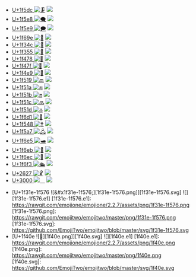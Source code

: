  * [U+1f5dc ![&#x1f5dc;][1f5dc.png]][1f5dc.svg] ![][1f5dc.e1] 
 * [U+1f5e8 ![&#x1f5e8;][1f5e8.png]][1f5e8.svg] ![][1f5e8.e1] 
 * [U+1f5e9 ![&#x1f5e9;][1f5e9.png]][1f5e9.svg] ![][1f5e9.e1] 
 * [U+1f69e ![&#x1f69e;][1f69e.png]][1f69e.svg] ![][1f69e.e1] 
 * [U+1f34c ![&#x1f34c;][1f34c.png]][1f34c.svg] ![][1f34c.e1] 
 * [U+1f355 ![&#x1f355;][1f355.png]][1f355.svg] ![][1f355.e1] 
 * [U+1f478 ![&#x1f478;][1f478.png]][1f478.svg] ![][1f478.e1] 
 * [U+1f47f ![&#x1f47f;][1f47f.png]][1f47f.svg] ![][1f47f.e1] 
 * [U+1f4e9 ![&#x1f4e9;][1f4e9.png]][1f4e9.svg] ![][1f4e9.e1] 
 * [U+1f519 ![&#x1f519;][1f519.png]][1f519.svg] ![][1f519.e1] 
 * [U+1f51a ![&#x1f51a;][1f51a.png]][1f51a.svg] ![][1f51a.e1] 
 * [U+1f51b ![&#x1f51b;][1f51b.png]][1f51b.svg] ![][1f51b.e1] 
 * [U+1f51c ![&#x1f51c;][1f51c.png]][1f51c.svg] ![][1f51c.e1] 
 * [U+1f51d ![&#x1f51d;][1f51d.png]][1f51d.svg] ![][1f51d.e1] 
 * [U+1f6d1 ![&#x1f6d1;][1f6d1.png]][1f6d1.svg] ![][1f6d1.e1] 
 * [U+1f548 ![&#x1f548;][1f548.png]][1f548.svg] ![][1f548.e1] 
 * [U+1f5a7 ![&#x1f5a7;][1f5a7.png]][1f5a7.svg] ![][1f5a7.e1] 
 * [U+1f6e5 ![&#x1f6e5;][1f6e5.png]][1f6e5.svg] ![][1f6e5.e1] 
 * [U+1f6eb ![&#x1f6eb;][1f6eb.png]][1f6eb.svg] ![][1f6eb.e1] 
 * [U+1f6ec ![&#x1f6ec;][1f6ec.png]][1f6ec.svg] ![][1f6ec.e1] 
 * [U+1f6f3 ![&#x1f6f3;][1f6f3.png]][1f6f3.svg] ![][1f6f3.e1] 
 * [U+2627 ![&#x2627;][2627.png]][2627.svg] ![][2627.e1] 
 * [U+3000 ![&#x3000;][3000.png]][3000.svg] ![][3000.e1] 

[1f5dc.e1]: https://rawgit.com/emojione/emojione/2.2.7/assets/png/1f5dc.png 
[1f5dc.png]: https://rawgit.com/emojitwo/emojitwo/master/png/1f5dc.png 
[1f5dc.svg]: https://github.com/EmojiTwo/emojitwo/blob/master/svg/1f5dc.svg 
[1f5e8.e1]: https://rawgit.com/emojione/emojione/2.2.7/assets/png/1f5e8.png 
[1f5e8.png]: https://rawgit.com/emojitwo/emojitwo/master/png/1f5e8.png 
[1f5e8.svg]: https://github.com/EmojiTwo/emojitwo/blob/master/svg/1f5e8.svg 
[1f5e9.e1]: https://rawgit.com/emojione/emojione/2.2.7/assets/png/1f5e9.png 
[1f5e9.png]: https://rawgit.com/emojitwo/emojitwo/master/png/1f5e9.png 
[1f5e9.svg]: https://github.com/EmojiTwo/emojitwo/blob/master/svg/1f5e9.svg 
[1f69e.e1]: https://rawgit.com/emojione/emojione/2.2.7/assets/png/1f69e.png 
[1f69e.png]: https://rawgit.com/emojitwo/emojitwo/master/png/1f69e.png 
[1f69e.svg]: https://github.com/EmojiTwo/emojitwo/blob/master/svg/1f69e.svg 
[1f34c.e1]: https://rawgit.com/emojione/emojione/2.2.7/assets/png/1f34c.png 
[1f34c.png]: https://rawgit.com/emojitwo/emojitwo/master/png/1f34c.png 
[1f34c.svg]: https://github.com/EmojiTwo/emojitwo/blob/master/svg/1f34c.svg 
[1f355.e1]: https://rawgit.com/emojione/emojione/2.2.7/assets/png/1f355.png 
[1f355.png]: https://rawgit.com/emojitwo/emojitwo/master/png/1f355.png 
[1f355.svg]: https://github.com/EmojiTwo/emojitwo/blob/master/svg/1f355.svg 
[1f478.e1]: https://rawgit.com/emojione/emojione/2.2.7/assets/png/1f478.png 
[1f478.png]: https://rawgit.com/emojitwo/emojitwo/master/png/1f478.png 
[1f478.svg]: https://github.com/EmojiTwo/emojitwo/blob/master/svg/1f478.svg 
[1f47f.e1]: https://rawgit.com/emojione/emojione/2.2.7/assets/png/1f47f.png 
[1f47f.png]: https://rawgit.com/emojitwo/emojitwo/master/png/1f47f.png 
[1f47f.svg]: https://github.com/EmojiTwo/emojitwo/blob/master/svg/1f47f.svg 
[1f4e9.e1]: https://rawgit.com/emojione/emojione/2.2.7/assets/png/1f4e9.png 
[1f4e9.png]: https://rawgit.com/emojitwo/emojitwo/master/png/1f4e9.png 
[1f4e9.svg]: https://github.com/EmojiTwo/emojitwo/blob/master/svg/1f4e9.svg 
[1f519.e1]: https://rawgit.com/emojione/emojione/2.2.7/assets/png/1f519.png 
[1f519.png]: https://rawgit.com/emojitwo/emojitwo/master/png/1f519.png 
[1f519.svg]: https://github.com/EmojiTwo/emojitwo/blob/master/svg/1f519.svg 
[1f51a.e1]: https://rawgit.com/emojione/emojione/2.2.7/assets/png/1f51a.png 
[1f51a.png]: https://rawgit.com/emojitwo/emojitwo/master/png/1f51a.png 
[1f51a.svg]: https://github.com/EmojiTwo/emojitwo/blob/master/svg/1f51a.svg 
[1f51b.e1]: https://rawgit.com/emojione/emojione/2.2.7/assets/png/1f51b.png 
[1f51b.png]: https://rawgit.com/emojitwo/emojitwo/master/png/1f51b.png 
[1f51b.svg]: https://github.com/EmojiTwo/emojitwo/blob/master/svg/1f51b.svg 
[1f51c.e1]: https://rawgit.com/emojione/emojione/2.2.7/assets/png/1f51c.png 
[1f51c.png]: https://rawgit.com/emojitwo/emojitwo/master/png/1f51c.png 
[1f51c.svg]: https://github.com/EmojiTwo/emojitwo/blob/master/svg/1f51c.svg 
[1f51d.e1]: https://rawgit.com/emojione/emojione/2.2.7/assets/png/1f51d.png 
[1f51d.png]: https://rawgit.com/emojitwo/emojitwo/master/png/1f51d.png 
[1f51d.svg]: https://github.com/EmojiTwo/emojitwo/blob/master/svg/1f51d.svg 
[1f6d1.e1]: https://rawgit.com/emojione/emojione/2.2.7/assets/png/1f6d1.png 
[1f6d1.png]: https://rawgit.com/emojitwo/emojitwo/master/png/1f6d1.png 
[1f6d1.svg]: https://github.com/EmojiTwo/emojitwo/blob/master/svg/1f6d1.svg 
[1f548.e1]: https://rawgit.com/emojione/emojione/2.2.7/assets/png/1f548.png 
[1f548.png]: https://rawgit.com/emojitwo/emojitwo/master/png/1f548.png 
[1f548.svg]: https://github.com/EmojiTwo/emojitwo/blob/master/svg/1f548.svg 
[1f5a7.e1]: https://rawgit.com/emojione/emojione/2.2.7/assets/png/1f5a7.png 
[1f5a7.png]: https://rawgit.com/emojitwo/emojitwo/master/png/1f5a7.png 
[1f5a7.svg]: https://github.com/EmojiTwo/emojitwo/blob/master/svg/1f5a7.svg 
[1f6e5.e1]: https://rawgit.com/emojione/emojione/2.2.7/assets/png/1f6e5.png 
[1f6e5.png]: https://rawgit.com/emojitwo/emojitwo/master/png/1f6e5.png 
[1f6e5.svg]: https://github.com/EmojiTwo/emojitwo/blob/master/svg/1f6e5.svg 
[1f6eb.e1]: https://rawgit.com/emojione/emojione/2.2.7/assets/png/1f6eb.png 
[1f6eb.png]: https://rawgit.com/emojitwo/emojitwo/master/png/1f6eb.png 
[1f6eb.svg]: https://github.com/EmojiTwo/emojitwo/blob/master/svg/1f6eb.svg 
[1f6ec.e1]: https://rawgit.com/emojione/emojione/2.2.7/assets/png/1f6ec.png 
[1f6ec.png]: https://rawgit.com/emojitwo/emojitwo/master/png/1f6ec.png 
[1f6ec.svg]: https://github.com/EmojiTwo/emojitwo/blob/master/svg/1f6ec.svg 
[1f6f3.e1]: https://rawgit.com/emojione/emojione/2.2.7/assets/png/1f6f3.png 
[1f6f3.png]: https://rawgit.com/emojitwo/emojitwo/master/png/1f6f3.png 
[1f6f3.svg]: https://github.com/EmojiTwo/emojitwo/blob/master/svg/1f6f3.svg 
[2627.e1]: https://rawgit.com/emojione/emojione/2.2.7/assets/png/2627.png 
[2627.png]: https://rawgit.com/emojitwo/emojitwo/master/png/2627.png 
[2627.svg]: https://github.com/EmojiTwo/emojitwo/blob/master/svg/2627.svg 
[3000.e1]: https://rawgit.com/emojione/emojione/2.2.7/assets/png/3000.png 
[3000.png]: https://rawgit.com/emojitwo/emojitwo/master/png/3000.png 
[3000.svg]: https://github.com/EmojiTwo/emojitwo/blob/master/svg/3000.svg 
 * [U+1f31e-1f576 ![&#x1f31e-1f576;][1f31e-1f576.png]][1f31e-1f576.svg] ![][1f31e-1f576.e1] 
[1f31e-1f576.e1]: https://rawgit.com/emojione/emojione/2.2.7/assets/png/1f31e-1f576.png 
[1f31e-1f576.png]: https://rawgit.com/emojitwo/emojitwo/master/png/1f31e-1f576.png 
[1f31e-1f576.svg]: https://github.com/EmojiTwo/emojitwo/blob/master/svg/1f31e-1f576.svg 
 * [U+1f40e ![&#x1f40e;][1f40e.png]][1f40e.svg] ![][1f40e.e1] 
[1f40e.e1]: https://rawgit.com/emojione/emojione/2.2.7/assets/png/1f40e.png 
[1f40e.png]: https://rawgit.com/emojitwo/emojitwo/master/png/1f40e.png 
[1f40e.svg]: https://github.com/EmojiTwo/emojitwo/blob/master/svg/1f40e.svg 
